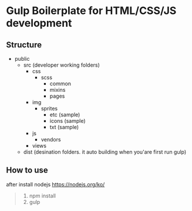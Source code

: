 # Gulp Boilerplate for HTML/CSS/JS development
## Structure
* public
    * src (developer working folders)
        * css
            * scss
                * common
                * mixins
                * pages
        * img
            * sprites
                * etc (sample)
                * icons (sample)
                * txt (sample)
        * js
            * vendors
        * views
    * dist (desination folders. it auto building when you'are first run gulp)
## How to use
after install nodejs https://nodejs.org/ko/
> 1. npm install
> 2. gulp